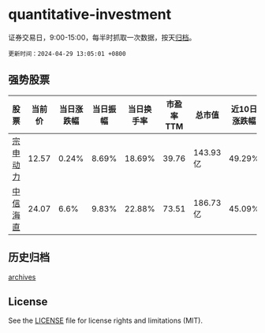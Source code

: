 # quantitative-investment

证券交易日，9:00-15:00，每半时抓取一次数据，按天[归档](archives)。

`更新时间：2024-04-29 13:05:01 +0800`

## 强势股票

|股票|当前价|当日涨跌幅|当日振幅|当日换手率|市盈率TTM|总市值|近10日涨跌幅|
|----|----|----|----|----|----|----|----|
|[宗申动力](https://xueqiu.com/S/SZ001696)|12.57|0.24%|8.69%|18.69%|39.76|143.93亿|49.29%|
|[中信海直](https://xueqiu.com/S/SZ000099)|24.07|6.6%|9.83%|22.88%|73.51|186.73亿|45.09%|

## 历史归档

[archives](archives)

## License

See the [LICENSE](LICENSE) file for license rights and limitations (MIT).